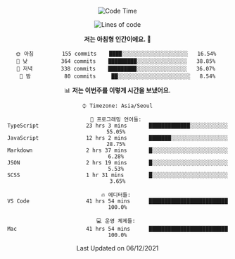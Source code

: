 <div align='center'>
 
<!--START_SECTION:waka-->
![Code Time](http://img.shields.io/badge/Code%20Time-844%20hrs%2028%20mins-blue)

![Lines of code](https://img.shields.io/badge/%EC%A0%80%EB%8A%94%20%EC%97%AC%ED%83%9C%EA%B9%8C%EC%A7%80%20-122%20Thousand%20%EC%A4%84%EC%9D%98%20%EC%BD%94%EB%93%9C%EB%A5%BC%20%EC%9E%91%EC%84%B1%ED%96%88%EC%96%B4%EC%9A%94.-blue)

**저는 아침형 인간이에요. 🐤** 

```text
🌞 아침         155 commits    ████░░░░░░░░░░░░░░░░░░░░░   16.54% 
🌆 낮　         364 commits    █████████░░░░░░░░░░░░░░░░   38.85% 
🌃 저녁         338 commits    █████████░░░░░░░░░░░░░░░░   36.07% 
🌙 밤　         80 commits     ██░░░░░░░░░░░░░░░░░░░░░░░   8.54%

```


📊 **저는 이번주를 이렇게 시간을 보냈어요.** 

```text
⌚︎ Timezone: Asia/Seoul

💬 프로그래밍 언어들: 
TypeScript               23 hrs 3 mins       █████████████░░░░░░░░░░░░   55.05% 
JavaScript               12 hrs 2 mins       ███████░░░░░░░░░░░░░░░░░░   28.75% 
Markdown                 2 hrs 37 mins       █░░░░░░░░░░░░░░░░░░░░░░░░   6.28% 
JSON                     2 hrs 19 mins       █░░░░░░░░░░░░░░░░░░░░░░░░   5.53% 
SCSS                     1 hr 31 mins        █░░░░░░░░░░░░░░░░░░░░░░░░   3.65%

🔥 에디터들: 
VS Code                  41 hrs 54 mins      █████████████████████████   100.0%

💻 운영 체제들: 
Mac                      41 hrs 54 mins      █████████████████████████   100.0%

```


 Last Updated on 06/12/2021
<!--END_SECTION:waka-->
 </div>
<!---
Emewjin/Emewjin is a ✨ special ✨ repository because its `README.md` (this file) appears on your GitHub profile.
You can click the Preview link to take a look at your changes.
--->
